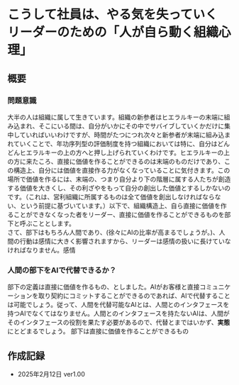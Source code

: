 # こうして社員は、やる気を失っていく リーダーのための「人が自ら動く組織心理」

## 概要
### 問題意識
大半の人は組織に属して生きています。組織の新参者はヒエラルキーの末端に組み込まれ、そこにいる間は、自分がいかにその中でサバイブしていくかだけに集中していればいいわけですが、時間がたつにつれ次々と新参者が末端に組み込まれていくことで、年功序列型の評価制度を持つ組織においては特に、自分はどんどんヒエラルキーの上の方へと押し上げられていくわけです。ヒエラルキーの上の方に来たころ、直接に価値を作ることができるのは末端のものだけであり、この構造上、自分には価値を直接作る力がなくなっていることに気付きます。この場所で価値を作るには、末端の、つまり自分より下の階層に属する人たちが創造する価値を大きくし、その利ざやをもって自分の創出した価値とするしかないのです。（これは、営利組織に所属するものは全て価値を創出しなければならない、という前提に基づいています。）以下で、組織構造上、自ら直接に価値を作ることができなくなった者をリーダー、直接に価値を作ることができるものを部下と呼ぶこととします。  
さて、部下はもちろん人間であり、(徐々にAIの比率が高まるでしょうが。)、人間の行動は感情に大きく影響されますから、リーダーは感情の扱いに長けていなければなりません。感情

### 人間の部下をAIで代替できるか？
部下の定義は直接に価値を作るもの、としました。AIがお客様と直接コミュニケーションを取り契約にコミットすることができるのであれば、AIで代替することは可能でしょう。従って、人間を代替可能なAIとは、人間とのインタフェースを持つAIでなくてはなりません。人間とのインタフェースを持たないAIは、人間がそのインタフェースの役割を果たす必要があるので、代替とまではいかず、**実態**にとどまるでしょう。
部下は直接に価値を作ることができるもの

## 作成記録
- 2025年2月12日 ver1.00
